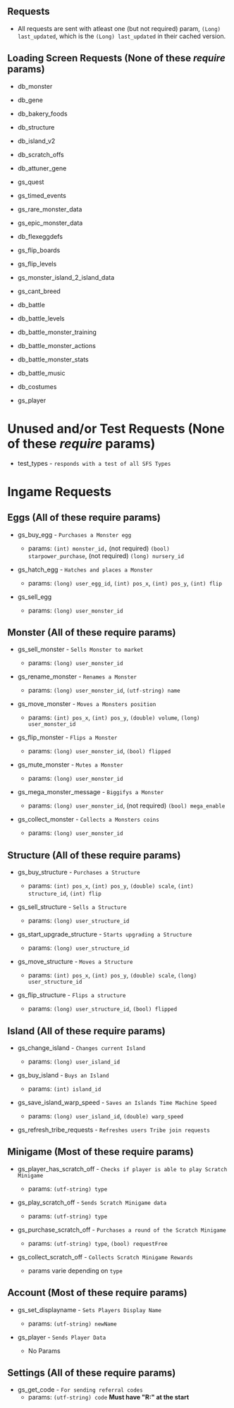 Requests
-

* All requests are sent with atleast one (but not required) param, `(Long) last_updated`, which is the `(Long) last_updated` in their cached version.

## Loading Screen Requests (None of these *require* params)

* db_monster

* db_gene

* db_bakery_foods

* db_structure

* db_island_v2

* db_scratch_offs

* db_attuner_gene

* gs_quest

* gs_timed_events

* gs_rare_monster_data

* gs_epic_monster_data

* db_flexeggdefs

* gs_flip_boards

* gs_flip_levels

* gs_monster_island_2_island_data

* gs_cant_breed

* db_battle

* db_battle_levels

* db_battle_monster_training

* db_battle_monster_actions

* db_battle_monster_stats

* db_battle_music

* db_costumes

* gs_player


# Unused and/or Test Requests (None of these *require* params)

* test_types - `responds with a test of all SFS Types`

# Ingame Requests

## Eggs (All of these require params)

* gs_buy_egg - `Purchases a Monster egg`
  * params: `(int) monster_id,` (not required) `(bool) starpower_purchase`, (not required) `(long) nursery_id` 

* gs_hatch_egg - `Hatches and places a Monster`
  * params: `(long) user_egg_id`, `(int) pos_x`, `(int) pos_y`, `(int) flip`

* gs_sell_egg
  * params: `(long) user_monster_id`

## Monster (All of these require params)

* gs_sell_monster - `Sells Monster to market`
  * params: `(long) user_monster_id`

* gs_rename_monster - `Renames a Monster`
  * params: `(long) user_monster_id`, `(utf-string) name`

* gs_move_monster - `Moves a Monsters position`
  * params: `(int) pos_x`, `(int) pos_y`, `(double) volume`, `(long) user_monster_id`

* gs_flip_monster - `Flips a Monster`
  * params: `(long) user_monster_id`, `(bool) flipped`

* gs_mute_monster - `Mutes a Monster`
  * params: `(long) user_monster_id`

* gs_mega_monster_message - `Biggifys a Monster`
  * params: `(long) user_monster_id`, (not required) `(bool) mega_enable`

* gs_collect_monster - `Collects a Monsters coins`
  * params: `(long) user_monster_id`

## Structure (All of these require params) 

* gs_buy_structure - `Purchases a Structure`
  * params: `(int) pos_x`, `(int) pos_y`, `(double) scale`, `(int) structure_id`, `(int) flip`

* gs_sell_structure - `Sells a Structure`
  * params: `(long) user_structure_id`

* gs_start_upgrade_structure - `Starts upgrading a Structure`
  * params: `(long) user_structure_id`

* gs_move_structure - `Moves a Structure`
  * params: `(int) pos_x`, `(int) pos_y`, `(double) scale`, `(long) user_structure_id`

* gs_flip_structure - `Flips a structure`
  * params: `(long) user_structure_id`, `(bool) flipped`

## Island (All of these require params)

* gs_change_island - `Changes current Island`
  * params: `(long) user_island_id`

* gs_buy_island - `Buys an Island`
  * params: `(int) island_id`

* gs_save_island_warp_speed - `Saves an Islands Time Machine Speed`
  * params: `(long) user_island_id`, `(double) warp_speed`

* gs_refresh_tribe_requests - `Refreshes users Tribe join requests`

## Minigame (Most of these require params)

* gs_player_has_scratch_off - `Checks if player is able to play Scratch Minigame`
  * params: `(utf-string) type`

* gs_play_scratch_off - `Sends Scratch Minigame data`
  * params: `(utf-string) type`

* gs_purchase_scratch_off - `Purchases a round of the Scratch Minigame`
  * params: `(utf-string) type`, `(bool) requestFree`

* gs_collect_scratch_off - `Collects Scratch Minigame Rewards`
  * params varie depending on `type`

## Account (Most of these require params)

* gs_set_displayname - `Sets Players Display Name`
  * params: `(utf-string) newName`
 
* gs_player - `Sends Player Data`
  * No Params

## Settings (All of these require params)

* gs_get_code - `For sending referral codes`
  * params: `(utf-string) code` **Must have "R:" at the start**
